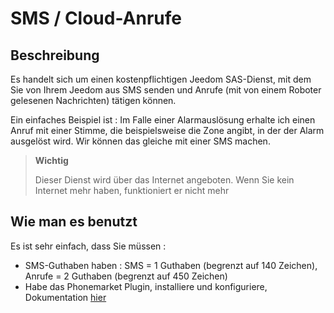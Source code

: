 # SMS / Cloud-Anrufe

## Beschreibung

Es handelt sich um einen kostenpflichtigen Jeedom SAS-Dienst, mit dem Sie von Ihrem Jeedom aus SMS senden und Anrufe (mit von einem Roboter gelesenen Nachrichten) tätigen können.

Ein einfaches Beispiel ist : Im Falle einer Alarmauslösung erhalte ich einen Anruf mit einer Stimme, die beispielsweise die Zone angibt, in der der Alarm ausgelöst wird. Wir können das gleiche mit einer SMS machen.

> **Wichtig**
>
> Dieser Dienst wird über das Internet angeboten. Wenn Sie kein Internet mehr haben, funktioniert er nicht mehr

## Wie man es benutzt 

Es ist sehr einfach, dass Sie müssen : 

- SMS-Guthaben haben  : SMS = 1 Guthaben (begrenzt auf 140 Zeichen), Anrufe = 2 Guthaben (begrenzt auf 450 Zeichen)
- Habe das Phonemarket Plugin, installiere und konfiguriere, Dokumentation [hier](https://jeedom.github.io/plugin-phonemarket/de_DE/)